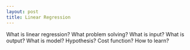 ```yaml
---
layout: post
title: Linear Regression
---
```


What is linear regression?
What problem solving?
What is input?
What is output?
What is model?
Hypothesis?
Cost function?
How to learn?